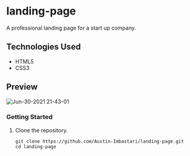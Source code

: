 # landing-page

A professional landing page for a start up company.

## Technologies Used

- HTML5
- CSS3

## Preview

![Jun-30-2021 21-43-01](https://user-images.githubusercontent.com/55529532/124065748-3a62e100-d9ec-11eb-9ec7-5d966e3af481.gif)

### Getting Started

1. Clone the repository.

    ```shell
    git clone https://github.com/Austin-Imbastari/landing-page.git
    cd landing-page
    ```
